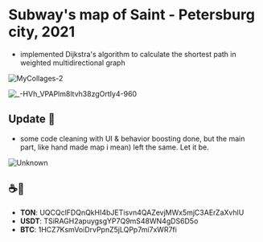 # Subway's map of Saint - Petersburg city, 2021

- implemented Dijkstra's algorithm to calculate the shortest path in weighted multidirectional graph

![MyCollages-2](https://user-images.githubusercontent.com/88098218/149635591-a2fd2aaf-a326-44e7-8669-c0569f95a882.jpg)

![_-HVh_VPAPlm8ltvh38zgOrtIy4-960](https://github.com/fresh-Blood/Metro_SPB_Dijkstras_algorithm/assets/88098218/ece8e44a-e27b-4cee-a699-b2573deccf42)

## Update 🎉 
- some code cleaning with UI & behavior boosting done, but the main part, like hand made map i mean) left the same. Let it be. 

![Unknown](https://github.com/user-attachments/assets/66a2de31-0fa1-4243-956f-f891db9da52a)

## ☕️🙈
- **TON**: UQCQclFDQnQkHI4bJETisvn4QAZevjMWx5mjC3AErZaXvhlU
- **USDT**: TSiRAGH2apuygsgYP7Q9mS48WN4gDS6D5o
- **BTC**: 1HCZ7KsmVoiDrvPpnZ5jLQPp7mi7xWR7fi
